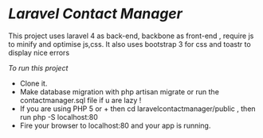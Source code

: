 *Laravel Contact Manager*
=======================================================================

This project uses laravel 4 as back-end, backbone as front-end , require js to minify and optimise js,css. It also uses
bootstrap 3 for css and toastr to display nice errors

*To run this project*
- Clone it.
- Make database migration with php artisan migrate or run the contactmanager.sql file if u are lazy !
- If you are using PHP 5 or + then cd laravelcontactmanager/public , then run php -S localhost:80
- Fire your browser to localhost:80 and your app is running. 
